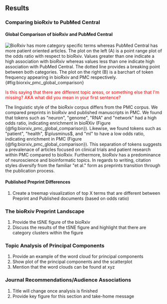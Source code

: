 ## Results

### Comparing bioRxiv to PubMed Central

#### Global Comparison of bioRxiv and PubMed Central 

![
BioRxiv has more category specific terms whereas PubMed Central has more patient oriented articles.
The plot on the left (A) is a point range plot of the odds ratio with respect to bioRxiv.
Values greater than one indicate a high association with bioRxiv whereas values less than one indicate high association with PubMed Central.
The dotted line provides a breaking point between both categories.
The plot on the right (B) is a barchart of token frequency appearing in bioRxiv and PMC respectively.
](https://raw.githubusercontent.com/greenelab/annorxiver/e32661b855cc6622cc1138fcd1606ef3500f0ff9/biorxiv/corpora_comparison/output/figures/biorxiv_vs_pubmed_central.png){#fig:biorxiv_pmc_global_comparison}
<div style="color:red">
Is this saying that there are different topic areas, or something else that I'm missing?
AKA what did you mean in your first sentence?
</div>

The linguistic style of the bioRxiv corpus differs from the PMC corpus.
We compared preprints in bioRxiv and published manuscripts in PMC.
We found that tokens such as "neuron", "genome", "RNA" and "network" had a high odds ratio, indicating enrichment in bioRXiv (Figure {@fig:biorxiv_pmc_global_comparison}).
Likewise, we found tokens such as "patient", "health", $\plusminus$, and "ml" to have a low odds ratio, indicating enrichment in PMC (Figure {@fig:biorxiv_pmc_global_comparison}).
This separation of tokens suggests a prevalenace of articles focused on clinical trials and patient research within PMC compared to bioRxiv.
Furthermore, bioRxiv has a predominance of neuroscience and bioinformatic topics.
In regards to writing, citation styles diversify from the familiar "et al." form as preprints transition through the publication process.


#### Published Preprint Differences
1. Create a treemap visualization of top X terms that are different between Preprint and Published documents (based on odds ratio)

### The bioRxiv Preprint Landscape
1. Provide the tSNE figure of the bioRxiv 
2. Discuss the results of the tSNE figure and highlight that there are category clusters within the figure

### Topic Analysis of Principal Components
1. Provide an example of the word cloud for principal components
2. Show plot of the principal components and the scatterplot
3. Mention that the word clouds can be found at xyz

### Journal Recommendations/Audience Associations
1. Title will change once analysis is finished 
2. Provide key figure for this section and take-home message
